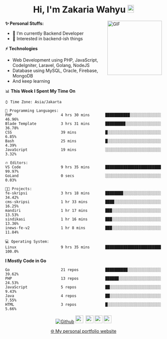 <h1 align="center">Hi, I'm Zakaria Wahyu <img src="https://github.com/TheDudeThatCode/TheDudeThatCode/blob/master/Assets/Hi.gif" width="20px" height="25px"></h1>

<img align="right" alt="GIF" height="175px" src="https://www.nayakapratama.co.id/wp-content/uploads/2019/07/Website-Maintenance.gif" />

**✨ Personal Stuffs:**
- 🔭 I’m currently Backend Developer
- 🌱 Interested in backend-ish things

**⚡ Technologies**
- Web Development using PHP, JavaScript, CodeIgniter, Laravel, Golang, NodeJS
- Database using MySQL, Oracle, Firebase, MongoDB
- And keep learning

<!--START_SECTION:waka-->
📊 **This Week I Spent My Time On** 

```text
⌚︎ Time Zone: Asia/Jakarta

💬 Programming Languages: 
PHP                      4 hrs 30 mins       ███████████░░░░░░░░░░░░░░   46.96% 
Blade Template           3 hrs 31 mins       █████████░░░░░░░░░░░░░░░░   36.78% 
CSS                      39 mins             █░░░░░░░░░░░░░░░░░░░░░░░░   6.85% 
Bash                     25 mins             █░░░░░░░░░░░░░░░░░░░░░░░░   4.39% 
JavaScript               19 mins             ░░░░░░░░░░░░░░░░░░░░░░░░░   3.32%

🔥 Editors: 
VS Code                  9 hrs 35 mins       █████████████████████████   99.97% 
GoLand                   0 secs              ░░░░░░░░░░░░░░░░░░░░░░░░░   0.03%

🐱‍💻 Projects: 
fe-skripsi               3 hrs 18 mins       ████████░░░░░░░░░░░░░░░░░   34.42% 
cms-skripsi              1 hr 33 mins        ████░░░░░░░░░░░░░░░░░░░░░   16.25% 
mandiri                  1 hr 17 mins        ███░░░░░░░░░░░░░░░░░░░░░░   13.53% 
sindikasi                1 hr 16 mins        ███░░░░░░░░░░░░░░░░░░░░░░   13.36% 
inews-fe-v2              1 hr 8 mins         ███░░░░░░░░░░░░░░░░░░░░░░   11.84%

💻 Operating System: 
Linux                    9 hrs 35 mins       █████████████████████████   100.0%

```

**I Mostly Code in Go** 

```text
Go                       21 repos            ██████████░░░░░░░░░░░░░░░   39.62% 
PHP                      13 repos            ██████░░░░░░░░░░░░░░░░░░░   24.53% 
JavaScript               5 repos             ██░░░░░░░░░░░░░░░░░░░░░░░   9.43% 
Java                     4 repos             ██░░░░░░░░░░░░░░░░░░░░░░░   7.55% 
HTML                     3 repos             █░░░░░░░░░░░░░░░░░░░░░░░░   5.66%

```



<!--END_SECTION:waka-->

<p align="center">
<a href="https://github.com/zakariawahyu" target="_blank"><img alt="Github" src="https://img.shields.io/badge/GitHub-%2312100E.svg?&style=for-the-badge&logo=Github&logoColor=white" /></a>
<a href="https://www.twitter.com/_zakariawahyu"><img src="https://img.shields.io/badge/twitter-%231DA1F2.svg?&style=for-the-badge&logo=twitter&logoColor=white" height=25></a> 
<a href="https://www.linkedin.com/in/zakariawahyu"><img src="https://img.shields.io/badge/linkedin-%230077B5.svg?&style=for-the-badge&logo=linkedin&logoColor=white" height=25></a> 
<a href="https://www.instagram.com/_zakariawahyu"><img src="https://img.shields.io/badge/instagram-%23E4405F.svg?&style=for-the-badge&logo=instagram&logoColor=white" height=25></a>
<a href="https://medium.com/@zakariawahyu"><img src="https://img.shields.io/badge/Medium-12100E?style=for-the-badge&logo=medium&logoColor=white" height=25></a>
</p>
<p align="center"><a href="https://www.zakariawahyu.com" target="_blank">🌐 My personal portfolio website</a></p>
